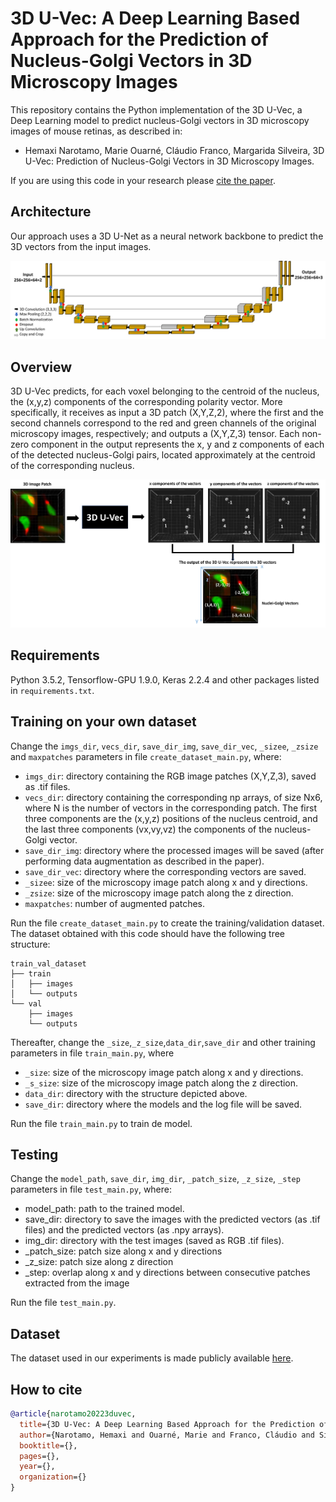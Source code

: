 # 3D U-Vec: A Deep Learning Based Approach for the Prediction of Nucleus-Golgi Vectors in 3D Microscopy Images



This repository contains the Python implementation of the 3D U-Vec, a Deep Learning model to predict nucleus-Golgi vectors in 3D microscopy images of mouse retinas, as described in: 

- Hemaxi Narotamo, Marie Ouarné, Cláudio Franco, Margarida Silveira, 3D U-Vec: Prediction of Nucleus-Golgi Vectors in 3D Microscopy Images.

If you are using this code in your research please [cite the paper](#how-to-cite).

## Architecture

Our approach uses a 3D U-Net as a neural network backbone to predict the 3D vectors from the input images.

![](https://github.com/HemaxiN/3D_U-Vec/blob/main/images/overviewa.png)

## Overview

3D U-Vec predicts, for each voxel belonging to the centroid of the nucleus, the (x,y,z) components of the corresponding polarity vector. More specifically, it receives as input a 3D patch (X,Y,Z,2), where the first and the second channels correspond to the red and green channels of the original microscopy images, respectively; and outputs a (X,Y,Z,3) tensor. Each non-zero component in the output represents the x, y and z components of each of the detected nucleus-Golgi pairs, located approximately at the centroid of the corresponding nucleus.

![](https://github.com/HemaxiN/3D_U-Vec/blob/main/images/overview.png)

## Requirements

Python 3.5.2, Tensorflow-GPU 1.9.0, Keras 2.2.4 and other packages listed in `requirements.txt`.

## Training on your own dataset

Change the `imgs_dir`, `vecs_dir`, `save_dir_img`, `save_dir_vec`, `_sizee`, `_zsize` and `maxpatches` parameters in file `create_dataset_main.py`, where:

*  `imgs_dir`: directory containing the RGB image patches (X,Y,Z,3), saved as .tif files.
*  `vecs_dir`: directory containing the corresponding np arrays, of size Nx6, where N is the number of vectors in the corresponding patch. The first three components are the (x,y,z) positions of the nucleus centroid, and the last three components (vx,vy,vz) the components of the nucleus-Golgi vector.
*  `save_dir_img`: directory where the processed images will be saved (after performing data augmentation as described in the paper).
*  `save_dir_vec`: directory where the corresponding vectors are saved.
*  `_sizee`: size of the microscopy image patch along x and y directions.
*  `_zsize`: size of the microscopy image patch along the z direction.  
*  `maxpatches`: number of augmented patches.

Run the file `create_dataset_main.py` to create the training/validation dataset. The dataset obtained with this code should have the following tree structure:

```
train_val_dataset
├── train
│   ├── images
│   └── outputs
└── val
    ├── images
    └── outputs
```

Thereafter, change the `_size`,`_z_size`,`data_dir`,`save_dir` and other training parameters in file `train_main.py`, where

* `_size`: size of the microscopy image patch along x and y directions.
* `_s_size`: size of the microscopy image patch along the z direction.
* `data_dir`: directory with the structure depicted above.
* `save_dir`: directory where the models and the log file will be saved.

Run the file `train_main.py` to train de model.

## Testing

Change the `model_path`, `save_dir`, `img_dir`, `_patch_size`, `_z_size`, `_step` parameters in file `test_main.py`, where:

* model_path: path to the trained model.
* save_dir: directory to save the images with the predicted vectors (as .tif files) and the predicted vectors (as .npy arrays).
* img_dir: directory with the test images (saved as RGB .tif files).
* _patch_size: patch size along x and y directions
* _z_size: patch size along z direction
* _step: overlap along x and y directions between consecutive patches extracted from the image

Run the file `test_main.py`.

## Dataset

The dataset used in our experiments is made publicly available [here](https://drive.google.com/drive/folders/1ijSZC4oaxjXHVC5vQKpPcOhZLETHiyK-?usp=sharing).


## How to cite
```bibtex
@article{narotamo20223duvec,
  title={3D U-Vec: A Deep Learning Based Approach for the Prediction of Nucleus-Golgi Vectors in 3D Microscopy Images},
  author={Narotamo, Hemaxi and Ouarné, Marie and Franco, Cláudio and Silveira, Margarida},
  booktitle={},
  pages={},
  year={},
  organization={}
}
```

